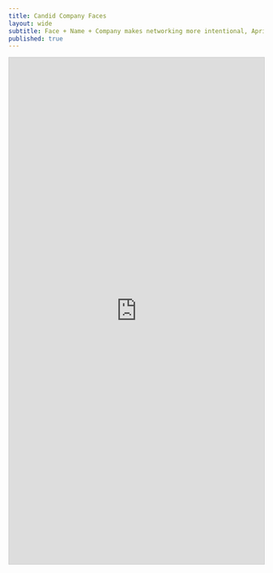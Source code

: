```yaml
---
title: Candid Company Faces
layout: wide
subtitle: Face + Name + Company makes networking more intentional, April 2024 
published: true
---
```


<iframe class="airtable-embed" src="https://airtable.com/embed/appEhl9LK9XQeU8Dr/shrlROeuUbKzhckDs?backgroundColor=orange&viewControls=on" frameborder="0" onmousewheel="" width="100%" height="1000" style="background: transparent; border: 1px solid #ccc;"></iframe>